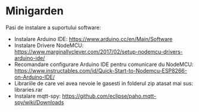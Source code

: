 # Minigarden
Pasi de instalare a suportului software:
- Instalare Arduino IDE: https://www.arduino.cc/en/Main/Software
- Instalare Drivere NodeMCU: https://www.marginallyclever.com/2017/02/setup-nodemcu-drivers-arduino-ide/
- Recomandare configurare Arduino IDE pentru comunicare du NodeMCU: https://www.instructables.com/id/Quick-Start-to-Nodemcu-ESP8266-on-Arduino-IDE/
- Librariile de care vei avea nevoie le gasesti in folderul zip atasat mai sus: libraries.rar
- Instalare mqtt-spy: https://github.com/eclipse/paho.mqtt-spy/wiki/Downloads
